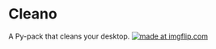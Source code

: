 # Cleano
A Py-pack that cleans your desktop.
<a href="https://imgflip.com/gif/2596z6"><img src="https://i.imgflip.com/2596z6.gif" title="made at imgflip.com"/></a>
